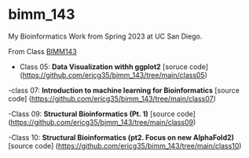 # bimm_143
My Bioinformatics Work from Spring 2023 at UC San Diego.

From Class [BIMM143](https://bioboot.github.io/bimm143_S23/)

- Class 05:  **Data Visualization withh ggplot2** [soruce code]
(https://github.com/ericg35/bimm_143/tree/main/class05)

-class 07: **Introduction to machine learning for Bioinformatics** [source code]
(https://github.com/ericg35/bimm_143/tree/main/class07)

-Class 09: **Structural Bioinformatics (Pt. 1)** [source code]
(https://github.com/ericg35/bimm_143/tree/main/class09)

-Class 10: **Structural Bioinformatics (pt2. Focus on new AlphaFold2)** [source code]
(https://github.com/ericg35/bimm_143/tree/main/class10)
